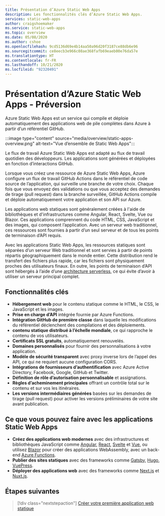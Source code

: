 ```yaml
---
title: Présentation d’Azure Static Web Apps
description: Les fonctionnalités clés d’Azure Static Web Apps.
services: static-web-apps
author: craigshoemaker
ms.service: static-web-apps
ms.topic: overview
ms.date: 05/08/2020
ms.author: cshoe
ms.openlocfilehash: 9cd5136d69e4b14aa50a96d20f3187ce88db6e96
ms.sourcegitcommit: ce8eecb3e966c08ae368fafb69eaeb00e76da57e
ms.translationtype: HT
ms.contentlocale: fr-FR
ms.lasthandoff: 10/21/2020
ms.locfileid: "92320491"
---
```

# <a name="what-is-azure-static-web-apps-preview"></a>Présentation d’Azure Static Web Apps - Préversion

Azure Static Web Apps est un service qui compile et déploie automatiquement des applications web de pile complètes dans Azure à partir d’un référentiel GitHub.

:::image type="content" source="media/overview/static-apps-overview.png" alt-text="Vue d’ensemble de Static Web Apps":::

Le flux de travail Azure Static Web Apps est adapté au flux de travail quotidien des développeurs. Les applications sont générées et déployées en fonction d’interactions GitHub.

Lorsque vous créez une ressource de Azure Static Web Apps, Azure configure un flux de travail GitHub Actions dans le référentiel de code source de l’application, qui surveille une branche de votre choix. Chaque fois que vous envoyez des validations ou que vous acceptez des demandes de tirage (pull request) dans la branche surveillée, GitHub Actions compile et déploie automatiquement votre application et son API sur Azure.

Les applications web statiques sont généralement créées à l'aide de bibliothèques et d'infrastructures comme Angular, React, Svelte, Vue ou Blazor. Ces applications comprennent du code HTML, CSS, JavaScript et des images, qui composent l’application. Avec un serveur web traditionnel, ces ressources sont fournies à partir d’un seul serveur et de tous les points de terminaison d’API requis.

Avec les applications Static Web Apps, les ressources statiques sont séparées d’un serveur Web traditionnel et sont servies à partir de points répartis géographiquement dans le monde entier. Cette distribution rend le transfert des fichiers plus rapide, car les fichiers sont physiquement proches des utilisateurs finaux. En outre, les points de terminaison d’API sont hébergés à l’aide d’une [architecture serverless](../azure-functions/functions-overview.md), ce qui évite d’avoir à utiliser un serveur principal complet.

## <a name="key-features"></a>Fonctionnalités clés

- **Hébergement web** pour le contenu statique comme le HTML, le CSS, le JavaScript et les images.
- **Prise en charge d’API** intégrée fournie par Azure Functions.
- **Intégration GitHub de première classe** dans laquelle les modifications du référentiel déclenchent des compilations et des déploiements.
- **contenu statique distribué à l’échelle mondiale**, ce qui rapproche le contenu de vos utilisateurs.
- **Certificats SSL gratuits**, automatiquement renouvelés.
- **Domaines personnalisés** pour fournir des personnalisations à votre application.
- **Modèle de sécurité transparent** avec proxy inverse lors de l’appel des API, ce qui ne requiert aucune configuration CORS.
- **Intégrations de fournisseurs d’authentification** avec Azure Active Directory, Facebook, Google, GitHub et Twitter.
- **Définition de rôle d’autorisation personnalisable** et assignations.
- **Règles d’acheminement principales** offrant un contrôle total sur le contenu et sur vos les itinéraires.
- **Les versions intermédiaires générées** basées sur les demandes de tirage (pull request) pour activer les versions préliminaires de votre site avant publication.

## <a name="what-you-can-do-with-static-web-apps"></a>Ce que vous pouvez faire avec les applications Static Web Apps

- **Créez des applications web modernes** avec des infrastructures et bibliothèques JavaScript comme [Angular](getting-started.md?tabs=angular), [React](getting-started.md?tabs=react), [Svelte](/learn/modules/publish-app-service-static-web-app-api/) et [Vue](getting-started.md?tabs=react), ou utilisez [Blazor](https://dotnet.microsoft.com/apps/aspnet/web-apps/blazor) pour créer des applications WebAssembly, avec un back-end [Azure Functions](apis.md).
- **Publier des sites statiques** avec des frameworks comme [Gatsby](publish-gatsby.md), [Hugo](publish-hugo.md), [VuePress](publish-vuepress.md).
- **Déployer des applications web** avec des frameworks comme [Next.js](deploy-nextjs.md) et [Nuxt.js](deploy-nuxtjs.md).

## <a name="next-steps"></a>Étapes suivantes

> [!div class="nextstepaction"]
> [Créer votre première application web statique](getting-started.md)